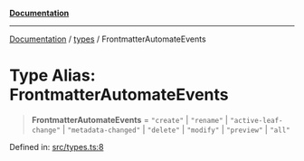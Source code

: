 [**Documentation**](../../README.md)

***

[Documentation](../../README.md) / [types](../README.md) / FrontmatterAutomateEvents

# Type Alias: FrontmatterAutomateEvents

> **FrontmatterAutomateEvents** = `"create"` \| `"rename"` \| `"active-leaf-change"` \| `"metadata-changed"` \| `"delete"` \| `"modify"` \| `"preview"` \| `"all"`

Defined in: [src/types.ts:8](https://github.com/Christian-Me/folder-to-tags-plugin/blob/a733ed2c2245ed051659b6c3e9c71ef47c30835a/src/types.ts#L8)
